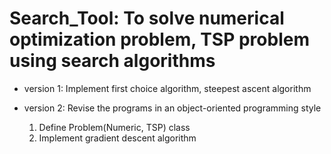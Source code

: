 # Search_Tool: To solve numerical optimization problem, TSP problem using search algorithms

+ version 1: Implement first choice algorithm, steepest ascent algorithm

+ version 2: Revise the programs in an object-oriented programming style
  1. Define Problem(Numeric, TSP) class
  2. Implement gradient descent algorithm
